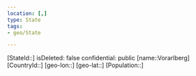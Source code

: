 ```yaml
---
location: [,]
type: State
tags:
- geo/State

---
```

[StateId::]
isDeleted: false
confidential: public
[name::Vorarlberg]
[CountryId::]
[geo-lon::]
[geo-lat::]
[Population::]

